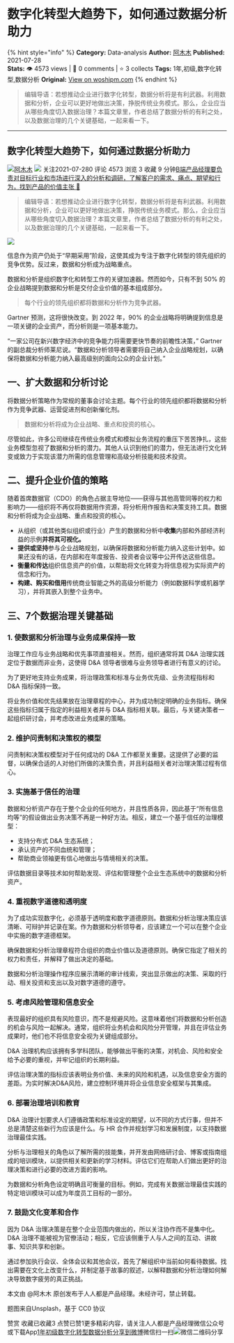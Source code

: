 # 数字化转型大趋势下，如何通过数据分析助力
{% hint style="info" %}
**Category:** Data-analysis
**Author:** [阿木木](https://www.woshipm.com/u/1175628)
**Published:** 2021-07-28  
**Stats:** 👁️ 4573 views | 💬 0 comments | ⭐ 3 collects
**Tags:** 1年,初级,数字化转型,数据分析
**Original:** [View on woshipm.com](https://www.woshipm.com/data-analysis/4944370.html)
{% endhint %}
> 编辑导语：若想推动企业进行数字化转型，数据分析将是有利武器。利用数据和分析，企业可以更好地做出决策，挣脱传统业务模式。那么，企业应当从哪些角度切入数据治理？本篇文章里，作者总结了数据分析的有利之处，以及数据治理的几个关键基础，一起来看一下。

---

## 数字化转型大趋势下，如何通过数据分析助力

[![](https://image.woshipm.com/wp-files/2020/11/6GPuFt2KsLmIfqafu8rD.jpeg!/both/72x72)](https://www.woshipm.com/u/1175628)[阿木木](https://www.woshipm.com/u/1175628) ![](https://static.woshipm.com/tag/1101_1@2x.png) 关注2021-07-280 评论 4573 浏览 3 收藏 9 分钟[B端产品经理要负责对目标行业和市场进行深入的分析和调研，了解客户的需求、痛点、期望和行为，找到产品的价值主张 🔗](https://ke.qidianla.com/courses/bcpm)

> 编辑导语：若想推动企业进行数字化转型，数据分析将是有利武器。利用数据和分析，企业可以更好地做出决策，挣脱传统业务模式。那么，企业应当从哪些角度切入数据治理？本篇文章里，作者总结了数据分析的有利之处，以及数据治理的几个关键基础，一起来看一下。

![](https://image.woshipm.com/wp-files/2021/07/fhpHEFzgASBEpfEmYy9g.jpg)

信息作为资产仍处于“早期采用”阶段，这使其成为专注于数字化转型的领先组织的竞争优势。反过来，数据和分析成为战略重点。

数据和分析是组织数字化和转型工作的关键加速器。然而如今，只有不到 50% 的企业战略提到数据和分析是交付企业价值的基本组成部分。

> 每个行业的领先组织都将数据和分析作为竞争武器。

Gartner 预测，这将很快改变。到 2022 年，90% 的企业战略将明确提到信息是一项关键的企业资产，而分析则是一项基本能力。

“一家公司在新兴数字经济中的竞争能力将需要更快节奏的前瞻性决策，” Gartner 的副总裁分析师莱尼说。“数据和分析领导者需要将自己纳入企业战略规划，以确保将数据和分析能力纳入最高级别的面向公众的企业计划。”

## 一、扩大数据和分析讨论

将数据分析策略作为常规的董事会讨论主题。每个行业的领先组织都将数据和分析作为竞争武器、运营促进剂和创新催化剂。

> 数据和分析将成为企业战略、重点和投资的核心。

尽管如此，许多公司继续在传统业务模式和模拟业务流程的重压下苦苦挣扎，这些业务模型忽视了数据和分析的潜力。其他人认识到他们的潜力，但无法进行文化转变或致力于实现该潜力所需的信息管理和高级分析技能和技术投资。

## 二、提升企业价值的策略

随着首席数据官（CDO）的角色占据主导地位——获得与其他高管同等的权力和影响力——组织将不再仅将数据用作资源，将分析用作报告和决策支持工具。数据和分析将成为企业战略、重点和投资的核心。

*   从组织（或其他类似组织或行业）产生的数据和分析中**收集**内部和外部经济利益的示例**并将其可视化。**
*   **提供或坚持**参与企业战略规划，以确保将数据和分析能力纳入这些计划中。如果还没有的话，在内部和在年度报告、投资者会议等中公开传达这些信息。
*   **衡量和传达**组织信息资产的价值，以帮助将文化转变为将信息视为实际资产的信念和行为。
*   **构建、购买和借用**传统商业智能之外的高级分析能力（例如数据科学或机器学习），并将其嵌入到整个业务中。

## 三、7个数据治理关键基础

### 1\. 使数据和分析治理与业务成果保持一致

治理工作应与业务战略和优先事项直接相关。然而，组织通常将其 D&A 治理实践定位于数据而非业务，这使得 D&A 领导者很难与业务领导者进行有意义的讨论。

为了更好地支持业务成果，将治理政策和标准与业务优先级、业务流程指标和 D&A 指标保持一致。

将业务价值和优先结果放在治理章程的中心，并为成功制定明确的业务指标。确保这些指标归属于指定的利益相关者并与 D&A 指标相关联。最后，与关键决策者一起组织研讨会，并考虑改进业务成果的策略。

### 2\. 维护问责制和决策权的模型

问责制和决策权模型对于任何成功的 D&A 工作都至关重要。这提供了必要的监督，以确保合适的人对他们所做的决策负责，并且利益相关者对治理决策过程有信心。

### 3\. 实施基于信任的治理

数据和分析资产存在于整个企业的任何地方，并且性质各异，因此基于“所有信息均等”的假设做出业务决策不再是一种好方法。相反，建立一个基于信任的治理模型：

*   支持分布式 D&A 生态系统；
*   承认资产的不同血统和管理；
*   帮助商业领袖更有信心地做出与情境相关的决策。

评估数据目录等技术如何帮助发现、评估和管理整个企业生态系统中的数据和分析资产。

### 4\. 重视数字道德和透明度

为了成功实现数字化，必须基于透明度和数字道德原则。数据和分析治理决策应该清晰、可辩护并记录在案。作为数据和分析领导者，应该建立一个可以在整个企业中实施的数字道德框架。

确保数据和分析治理章程符合组织的商业价值以及道德原则。确保它指定了相关的权力和责任，并解释了做出决定的基础。

数据和分析治理操作程序应展示清晰的审计线索，突出显示做出的决策、采取的行动、相关投资和支出以及对数字道德的遵守。

### 5\. 考虑风险管理和信息安全

表现最好的组织具有风险意识，而不是规避风险。这意味着他们将数据和分析创造的机会与风险一起解决。通常，组织将业务机会和风险分开管理，并且在评估业务成果时，他们也不将信息安全视为关键组成部分。

D&A 治理机构应该拥有多学科团队，能够做出平衡的决策，对机会、风险和安全给予必要的重视，并牢记组织的长期利益。

评估治理决策的指标应该表明业务价值、未来的风险和机遇，以及信息安全方面的差距。为实时解决D&A风险，建立控制环境并将企业信息安全框架与其集成。

### 6\. 部署治理培训和教育

D&A 治理计划要求人们遵循政策和标准设定的期望，以不同的方式行事，但并不总是清楚这些新行为应该是什么。与 HR 合作并规划学习和发展制度，以支持数据治理最佳实践。

分析与治理相关的角色以了解所需的技能集，并开发由网络研讨会、博客或指南组成的培训模块，以提供相关和更新的学习材料。评估它们在帮助人们做出更好的治理决策和进行必要的改进方面的影响。

为数据和分析角色设定明确且可衡量的目标。例如，完成有关数据治理最佳实践的特定培训模块可以成为年度员工目标的一部分。

### 7\. 鼓励文化变革和合作

因为 D&A 治理决策是在整个企业范围内做出的，所以关注协作而不是集中化。D&A 治理不能被视为官僚活动；相反，它应该侧重于人与人之间的互动、讲故事、知识共享和创新。

通过参加执行会议、全体会议和其他会议，首先了解组织中当前如何看待数据。找出需要在文化上改变什么，并制定基于故事的叙述，以解释数据和分析治理如何解决导致数字疲劳的真正挑战。

本文由 @阿木木 原创发布于人人都是产品经理。未经许可，禁止转载。

题图来自Unsplash，基于 CC0 协议

赞赏 收藏已收藏3 点赞已赞1更多精彩内容，请关注人人都是产品经理微信公众号或下载App[1年](https://www.woshipm.com/tag/1%e5%b9%b4)[初级](https://www.woshipm.com/tag/%e5%88%9d%e7%ba%a7)[数字化转型](https://www.woshipm.com/tag/%e6%95%b0%e5%ad%97%e5%8c%96%e8%bd%ac%e5%9e%8b)[数据分析](https://www.woshipm.com/tag/%e6%95%b0%e6%8d%ae%e5%88%86%e6%9e%90)[分享到微博](https://service.weibo.com/share/share.php?appkey=2775287854&title=数字化转型大趋势下，如何通过数据分析助力&url=https://www.woshipm.com/data-analysis/4944370.html&pic=https://image.woshipm.com/wp-files/2021/07/fhpHEFzgASBEpfEmYy9g.jpg)微信扫一扫![微信二维码](https://api.pwmqr.com/qrcode/create/?url=https://www.woshipm.com/data-analysis/4944370.html)分享